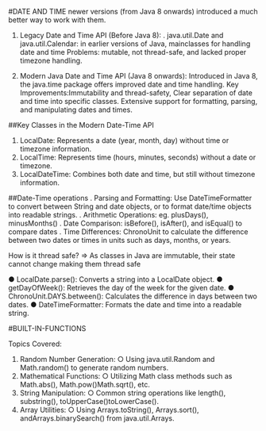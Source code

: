 #DATE AND TIME
newer versions (from Java 8 onwards) introduced a much better way to work with them.

1. Legacy Date and Time API (Before Java 8):
	. java.util.Date and java.util.Calendar: in earlier versions of Java, mainclasses for handling date and time
						 Problems: mutable, not thread-safe, and lacked proper timezone handling.

2. Modern Java Date and Time API (Java 8 onwards): Introduced in Java 8, the java.time package offers improved date and time handling.
						   Key Improvements:Immutability and thread-safety, 
								    Clear separation of date and time into specific classes.
								    Extensive support for formatting, parsing, and manipulating dates and times.


##Key Classes in the Modern Date-Time API
1. LocalDate: Represents a date (year, month, day) without time or timezone information.
2. LocalTime: Represents time (hours, minutes, seconds) without a date or timezone.
3. LocalDateTime: Combines both date and time, but still without timezone information.

##Date-Time operations
. Parsing and Formatting: Use DateTimeFormatter to convert between String and date objects, or to format date/time objects into readable strings.
. Arithmetic Operations: eg. plusDays(), minusMonths()
. Date Comparison: isBefore(), isAfter(), and isEqual() to compare dates
. Time Differences: ChronoUnit to calculate the difference between two dates or times in units such as days, months, or years.

How is it thread safe? 
=> As classes in Java are immutable, their state cannot change making them thread safe

● LocalDate.parse(): Converts a string into a LocalDate object.
● getDayOfWeek(): Retrieves the day of the week for the given date.
● ChronoUnit.DAYS.between(): Calculates the difference in days between two dates. 
● DateTimeFormatter: Formats the date and time into a readable string.



#BUILT-IN-FUNCTIONS


Topics Covered:
1. Random Number Generation:
○ Using java.util.Random and Math.random() to generate random numbers.
2. Mathematical Functions:
○ Utilizing Math class methods such as Math.abs(), Math.pow()Math.sqrt(), etc.
3. String Manipulation:
○ Common string operations like length(), substring(), toUpperCase()toLowerCase().
4. Array Utilities:
○ Using Arrays.toString(), Arrays.sort(), andArrays.binarySearch() from java.util.Arrays.

